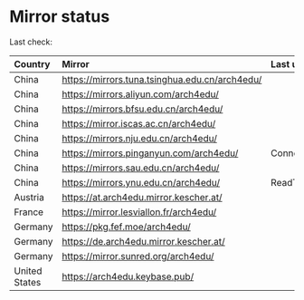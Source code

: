 <script src="./time.js"></script>
# Mirror status
Last check: <script type="text/javascript">localize(1673115738.0864887);</script>

|Country|Mirror|Last update|
|:------|:-----|:----------|
|China|https://mirrors.tuna.tsinghua.edu.cn/arch4edu/|<script type="text/javascript">localize(1673073110);</script>|
|China|https://mirrors.aliyun.com/arch4edu/|<script type="text/javascript">localize(1673029985);</script>|
|China|https://mirrors.bfsu.edu.cn/arch4edu/|<script type="text/javascript">localize(1673073110);</script>|
|China|https://mirror.iscas.ac.cn/arch4edu/|<script type="text/javascript">localize(1673073110);</script>|
|China|https://mirrors.nju.edu.cn/arch4edu/|<script type="text/javascript">localize(1673029985);</script>|
|China|https://mirrors.pinganyun.com/arch4edu/|ConnectTimeout|
|China|https://mirrors.sau.edu.cn/arch4edu/|<script type="text/javascript">localize(1671258899);</script>|
|China|https://mirrors.ynu.edu.cn/arch4edu/|ReadTimeout|
|Austria|https://at.arch4edu.mirror.kescher.at/|<script type="text/javascript">localize(1673073110);</script>|
|France|https://mirror.lesviallon.fr/arch4edu/|<script type="text/javascript">localize(1673073110);</script>|
|Germany|https://pkg.fef.moe/arch4edu/|<script type="text/javascript">localize(1673073110);</script>|
|Germany|https://de.arch4edu.mirror.kescher.at/|<script type="text/javascript">localize(1673073110);</script>|
|Germany|https://mirror.sunred.org/arch4edu/|<script type="text/javascript">localize(1673073110);</script>|
|United States|https://arch4edu.keybase.pub/|<script type="text/javascript">localize(1673073110);</script>|

<script src="./tablefilter/tablefilter.js"></script>
<script src="./table.js"></script>
